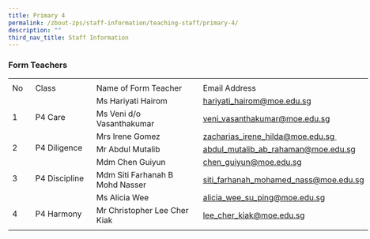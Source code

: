 ```yaml
---
title: Primary 4
permalink: /zbout-zps/staff-information/teaching-staff/primary-4/
description: ""
third_nav_title: Staff Information
---
```

###  **Form Teachers**

<table style="border-collapse:
 collapse;width:546pt" width="727" cellspacing="0" cellpadding="0" border="0"><colgroup><col style="mso-width-source:userset;mso-width-alt:1462;width:30pt" width="40"> <col style="mso-width-source:userset;mso-width-alt:4278;width:88pt" width="117"> <col style="mso-width-source:userset;mso-width-alt:10422;width:214pt" width="285"> <col style="mso-width-source:userset;mso-width-alt:10422;width:214pt" width="285"></colgroup><tbody><tr style="mso-height-source:userset;height:6.0pt" height="8"><td style="height:6.0pt;width:30pt" width="40" class="xl66" height="8"></td><td style="width:88pt" width="117"></td><td style="width:214pt" width="285"></td><td style="width:214pt" width="285" class="xl70"></td></tr><tr style="height:15.75pt" height="21"><td style="height:15.75pt;width:30pt" width="40" class="xl69" height="21">No</td><td style="border-left:none;width:88pt" width="117" class="xl68">Class</td><td style="border-left:none;width:214pt" width="285" class="xl68">Name of Form Teacher</td><td style="border-left:none" class="xl71">Email Address</td></tr><tr style="height:15.75pt" height="21"><td style="height:31.5pt;width:30pt" width="40" class="xl73" height="42" rowspan="2">
<br>1</td><td style="width:88pt" width="117" class="xl74" rowspan="2">
<br>P4 Care</td><td style="border-top:none" class="xl67">Ms Hariyati Hairom</td><td style="border-top:none;border-left:none" class="xl72"><a href="mailto:veni_vasanthakumar@moe.edu.sg">hariyati_hairom@moe.edu.sg</a></td></tr><tr style="height:15.75pt" height="21"><td style="height:15.75pt;border-top:none" class="xl67" height="21">Ms Veni d/o Vasanthakumar</td><td style="border-top:none;border-left:none" class="xl72"><a href="mailto:hariyati_hairom@moe.edu.sg">veni_vasanthakumar@moe.edu.sg</a></td></tr><tr style="height:15.75pt" height="21"><td style="height:31.5pt;width:30pt" width="40" class="xl73" height="42" rowspan="2">
<br>2</td><td style="width:88pt" width="117" class="xl74" rowspan="2">
<br>P4 Diligence</td><td style="border-top:none" class="xl67">Mrs Irene Gomez<span style="mso-spacerun:yes">&nbsp;</span></td><td style="border-top:none;border-left:none" class="xl72"><a href="mailto:abdul_mutalib_ab_rahaman@moe.edu.sg">zacharias_irene_hilda@moe.edu.sg&nbsp;</a></td></tr><tr style="height:15.75pt" height="21"><td style="height:15.75pt;border-top:none" class="xl67" height="21">Mr Abdul Mutalib</td><td style="border-top:none;border-left:none" class="xl72"><a href="mailto:zacharias_irene_hilda@moe.edu.sg">abdul_mutalib_ab_rahaman@moe.edu.sg</a></td></tr><tr style="height:15.75pt" height="21"><td style="height:31.5pt;width:30pt" width="40" class="xl73" height="42" rowspan="2">
<br>3</td><td style="width:88pt" width="117" class="xl74" rowspan="2">
<br>P4&nbsp;Discipline</td><td style="border-top:none" class="xl67">Mdm Chen Guiyun</td><td style="border-top:none;border-left:none" class="xl72"><a href="mailto:siti_farhanah_mohamed_nass@moe.edu.sg">chen_guiyun@moe.edu.sg</a></td></tr><tr style="height:15.75pt" height="21"><td style="height:15.75pt;border-top:none" class="xl67" height="21">Mdm Siti Farhanah B Mohd Nasser</td><td style="border-top:none;border-left:none" class="xl72"><a href="mailto:chen_guiyun@moe.edu.sg">siti_farhanah_mohamed_nass@moe.edu.sg</a></td></tr><tr style="height:15.75pt" height="21"><td style="height:31.5pt;width:30pt" width="40" class="xl73" height="42" rowspan="2">
<br>4</td><td style="width:88pt" width="117" class="xl74" rowspan="2">
<br>P4 Harmony</td><td style="border-top:none" class="xl67">Ms Alicia Wee<span style="mso-spacerun:yes">&nbsp;</span></td><td style="border-top:none;border-left:none" class="xl72"><a href="mailto:lee_cher_kiak@moe.edu.sg">alicia_wee_su_ping@moe.edu.sg</a></td></tr><tr style="height:15.75pt" height="21"><td style="height:15.75pt;border-top:none" class="xl67" height="21">Mr Christopher Lee Cher Kiak</td><td style="border-top:none;border-left:none" class="xl72"><a href="mailto:alicia_wee_su_ping@moe.edu.sg">lee_cher_kiak@moe.edu.sg</a></td></tr><tr style="mso-height-source:userset;height:4.5pt" height="6"><td style="height:4.5pt" class="xl66" height="6"></td><td></td><td></td><td class="xl70"></td></tr></tbody></table>